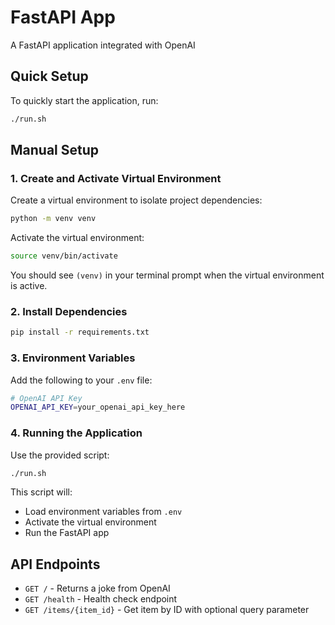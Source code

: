 # FastAPI App

A FastAPI application integrated with OpenAI

## Quick Setup

To quickly start the application, run:

```bash
./run.sh
```

## Manual Setup

### 1. Create and Activate Virtual Environment

Create a virtual environment to isolate project dependencies:

```bash
python -m venv venv
```

Activate the virtual environment:

```bash
source venv/bin/activate
```

You should see `(venv)` in your terminal prompt when the virtual environment is active.

### 2. Install Dependencies

```bash
pip install -r requirements.txt
```

### 3. Environment Variables

Add the following to your `.env` file:

```bash
# OpenAI API Key
OPENAI_API_KEY=your_openai_api_key_here
```

### 4. Running the Application

Use the provided script:

```bash
./run.sh
```

This script will:
- Load environment variables from `.env`
- Activate the virtual environment
- Run the FastAPI app


## API Endpoints

- `GET /` - Returns a joke from OpenAI
- `GET /health` - Health check endpoint
- `GET /items/{item_id}` - Get item by ID with optional query parameter
